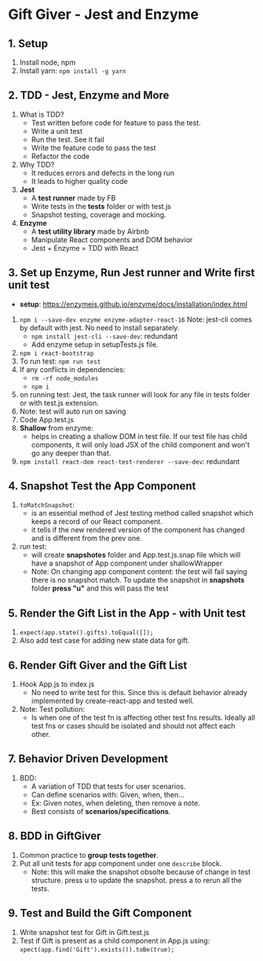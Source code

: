 # Gift Giver - Jest and Enzyme

## 1. Setup
1. Install node, npm
2. Install yarn: `npm install -g yarn`

## 2. TDD - Jest, Enzyme and More
1. What is TDD?
    * Test written before code for feature to pass the test.
    * Write a unit test
    * Run the test. See it fail
    * Write the feature code to pass the test
    * Refactor the code
2. Why TDD?
    * It reduces errors and defects in the long run
    * It leads to higher quality code
3. **Jest**
    * A **test runner** made by FB
    * Write tests in the __tests__ folder or with test.js
    * Snapshot testing, coverage and mocking.
4. **Enzyme**
    * A **test utility library** made by Airbnb
    * Manipulate React components and DOM behavior
    * Jest + Enzyme = TDD with React

## 3. Set up Enzyme, Run Jest runner and Write first unit test
* **setup**: https://enzymejs.github.io/enzyme/docs/installation/index.html
1. `npm i --save-dev enzyme enzyme-adapter-react-16` Note: jest-cli comes by default with jest. No need to install separately.
    * `npm install jest-cli --save-dev`: redundant
    * Add enzyme setup in setupTests.js file.
2. `npm i react-bootstrap`
3. To run test: `npm run test`
4. If any conflicts in dependencies: 
    * `rm -rf node_modules`
    * `npm i`
5. on running test: Jest, the task runner will look for any file in tests folder or with test.js extension.
6. Note: test will auto run on saving
7. Code App.test.js
8. **Shallow** from enzyme:
    - helps in creating a shallow DOM in test file. If our test file has child components, it will only load JSX of the child component and won't go any deeper than that.
9. `npm install react-dom react-test-renderer --save-dev`: redundant

## 4. Snapshot Test the App Component
1. `toMatchSnapshot`:
    * is an essential method of Jest testing method called snapshot which keeps a record of our React component.
    * it tells if the new rendered version of the component has changed and is different from the prev one.
2. run test: 
    - will create __snapshotes__ folder and App.test.js.snap file which will have a snapshot of App component under shallowWrapper
    * Note: On changing app component content: the test will fail saying there is no snapshot match. To update the snapshot in __snapshots__ folder **press "u"** and this will pass the test

## 5. Render the Gift List in the App - with Unit test
1. `expect(app.state().gifts).toEqual([]);`
2. Also add test case for adding new state data for gift.

## 6. Render Gift Giver and the Gift List
1. Hook App.js to index.js
    - No need to write test for this. Since this is default behavior already implemented by create-react-app and tested well.
2. Note: Test pollution: 
    * Is when one of the test fn is affecting other test fns results. Ideally all test fns or cases should be isolated and should not affect each other.

## 7. Behavior Driven Development
1. BDD:
    * A variation of TDD that tests for user scenarios.
    * Can define scenarios with: Given, when, then...
    * Ex: Given notes, when deleting, then remove a note.
    * Best consists of **scenarios/specifications**.

## 8. BDD in GiftGiver
1. Common practice to **group tests together**.
2. Put all unit tests for app component under one `describe` block.
    * Note: this will make the snapshot obsolte because of change in test structure. press u to update the snapshot. press a to rerun all the tests.

## 9. Test and Build the Gift Component
1. Write snapshot test for Gift in Gift.test.js
2. Test if Gift is present as a child component in App.js using: `xpect(app.find('Gift').exists()).toBe(true);`
